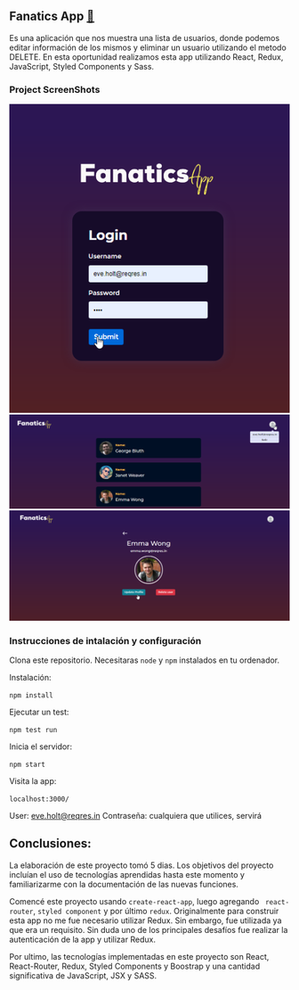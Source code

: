 ##  Fanatics App [🔗](https://fanatics-app-with-redux-git-master.eduardoguette.vercel.app/)
Es una aplicación que nos muestra una lista de usuarios, donde podemos editar información de los mismos y eliminar un usuario utilizando el metodo DELETE. En esta oportunidad realizamos esta app utilizando React, Redux, JavaScript, Styled Components y Sass.

### Project ScreenShots

![photo](https://github.com/eduardoguette/FanaticsApp/blob/master/Screenshot_1.png?raw=true)
![photo](https://github.com/eduardoguette/FanaticsApp/blob/master/Screenshot_2.png?raw=true)
![photo](https://github.com/eduardoguette/FanaticsApp/blob/master/Screenshot_3.png?raw=true)

### Instrucciones de intalación y configuración

Clona este repositorio. Necesitaras `node` y `npm` instalados en tu ordenador.  

Instalación:

`npm install`  

Ejecutar un test:  

`npm test run`  

Inicia el servidor:

`npm start`  

Visita la app:

`localhost:3000/`  

User: eve.holt@reqres.in 
Contraseña: cualquiera que utilices, servirá

## Conclusiones: 

La elaboración de este proyecto tomó 5 dias. Los objetivos del proyecto incluían el uso de tecnologías aprendidas hasta este momento y familiarizarme con la documentación de las nuevas funciones.

Comencé este proyecto usando `create-react-app`, luego agregando ` react-router`, `styled component` y por último `redux`.
Originalmente para construir esta app no me fue necesario utilizar Redux. Sin embargo, fue utilizada ya que era un requisito. 
Sin duda uno de los principales desafíos fue realizar la autenticación de la app y utilizar Redux.

Por ultimo, las tecnologías implementadas en este proyecto son React, React-Router, Redux, Styled Components y Boostrap y una cantidad significativa de JavaScript, JSX y SASS. 
